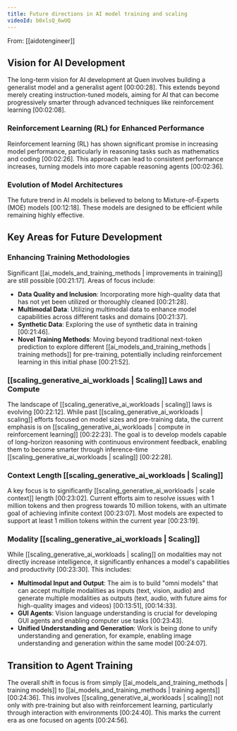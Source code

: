 ```yaml
---
title: Future directions in AI model training and scaling
videoId: b0xlsQ_6wUQ
---
```


From: [[aidotengineer]] <br/> 

## Vision for AI Development

The long-term vision for AI development at Quen involves building a generalist model and a generalist agent <a class="yt-timestamp" data-t="00:00:28">[00:00:28]</a>. This extends beyond merely creating instruction-tuned models, aiming for AI that can become progressively smarter through advanced techniques like reinforcement learning <a class="yt-timestamp" data-t="00:02:08">[00:02:08]</a>.

### Reinforcement Learning (RL) for Enhanced Performance

Reinforcement learning (RL) has shown significant promise in increasing model performance, particularly in reasoning tasks such as mathematics and coding <a class="yt-timestamp" data-t="00:02:26">[00:02:26]</a>. This approach can lead to consistent performance increases, turning models into more capable reasoning agents <a class="yt-timestamp" data-t="00:02:36">[00:02:36]</a>.

### Evolution of Model Architectures

The future trend in AI models is believed to belong to Mixture-of-Experts (MOE) models <a class="yt-timestamp" data-t="00:12:18">[00:12:18]</a>. These models are designed to be efficient while remaining highly effective.

## Key Areas for Future Development

### Enhancing Training Methodologies

Significant [[ai_models_and_training_methods | improvements in training]] are still possible <a class="yt-timestamp" data-t="00:21:17">[00:21:17]</a>. Areas of focus include:
*   **Data Quality and Inclusion**: Incorporating more high-quality data that has not yet been utilized or thoroughly cleaned <a class="yt-timestamp" data-t="00:21:28">[00:21:28]</a>.
*   **Multimodal Data**: Utilizing multimodal data to enhance model capabilities across different tasks and domains <a class="yt-timestamp" data-t="00:21:37">[00:21:37]</a>.
*   **Synthetic Data**: Exploring the use of synthetic data in training <a class="yt-timestamp" data-t="00:21:46">[00:21:46]</a>.
*   **Novel Training Methods**: Moving beyond traditional next-token prediction to explore different [[ai_models_and_training_methods | training methods]] for pre-training, potentially including reinforcement learning in this initial phase <a class="yt-timestamp" data-t="00:21:52">[00:21:52]</a>.

### [[scaling_generative_ai_workloads | Scaling]] Laws and Compute

The landscape of [[scaling_generative_ai_workloads | scaling]] laws is evolving <a class="yt-timestamp" data-t="00:22:12">[00:22:12]</a>. While past [[scaling_generative_ai_workloads | scaling]] efforts focused on model sizes and pre-training data, the current emphasis is on [[scaling_generative_ai_workloads | compute in reinforcement learning]] <a class="yt-timestamp" data-t="00:22:23">[00:22:23]</a>. The goal is to develop models capable of long-horizon reasoning with continuous environment feedback, enabling them to become smarter through inference-time [[scaling_generative_ai_workloads | scaling]] <a class="yt-timestamp" data-t="00:22:28">[00:22:28]</a>.

### Context Length [[scaling_generative_ai_workloads | Scaling]]

A key focus is to significantly [[scaling_generative_ai_workloads | scale context]] length <a class="yt-timestamp" data-t="00:23:02">[00:23:02]</a>. Current efforts aim to resolve issues with 1 million tokens and then progress towards 10 million tokens, with an ultimate goal of achieving infinite context <a class="yt-timestamp" data-t="00:23:07">[00:23:07]</a>. Most models are expected to support at least 1 million tokens within the current year <a class="yt-timestamp" data-t="00:23:19">[00:23:19]</a>.

### Modality [[scaling_generative_ai_workloads | Scaling]]

While [[scaling_generative_ai_workloads | scaling]] on modalities may not directly increase intelligence, it significantly enhances a model's capabilities and productivity <a class="yt-timestamp" data-t="00:23:30">[00:23:30]</a>. This includes:
*   **Multimodal Input and Output**: The aim is to build "omni models" that can accept multiple modalities as inputs (text, vision, audio) and generate multiple modalities as outputs (text, audio, with future aims for high-quality images and videos) <a class="yt-timestamp" data-t="00:13:51">[00:13:51]</a>, <a class="yt-timestamp" data-t="00:14:33">[00:14:33]</a>.
*   **GUI Agents**: Vision language understanding is crucial for developing GUI agents and enabling computer use tasks <a class="yt-timestamp" data-t="00:23:43">[00:23:43]</a>.
*   **Unified Understanding and Generation**: Work is being done to unify understanding and generation, for example, enabling image understanding and generation within the same model <a class="yt-timestamp" data-t="00:24:07">[00:24:07]</a>.

## Transition to Agent Training

The overall shift in focus is from simply [[ai_models_and_training_methods | training models]] to [[ai_models_and_training_methods | training agents]] <a class="yt-timestamp" data-t="00:24:36">[00:24:36]</a>. This involves [[scaling_generative_ai_workloads | scaling]] not only with pre-training but also with reinforcement learning, particularly through interaction with environments <a class="yt-timestamp" data-t="00:24:40">[00:24:40]</a>. This marks the current era as one focused on agents <a class="yt-timestamp" data-t="00:24:56">[00:24:56]</a>.